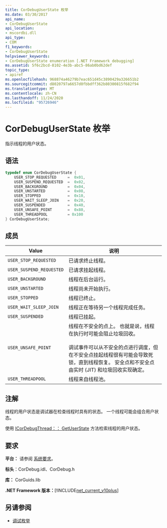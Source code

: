 ```yaml
---
title: CorDebugUserState 枚举
ms.date: 03/30/2017
api_name:
- CorDebugUserState
api_location:
- mscordbi.dll
api_type:
- COM
f1_keywords:
- CorDebugUserState
helpviewer_keywords:
- CorDebugUserState enumeration [.NET Framework debugging]
ms.assetid: 5f6c2bcd-8102-4e3b-abc5-86ab0bd62def
topic_type:
- apiref
ms.openlocfilehash: 968874a46279b7eac651d45c3890429a326651b2
ms.sourcegitcommit: d8020797a6657d0fbbdff362b80300815f682f94
ms.translationtype: MT
ms.contentlocale: zh-CN
ms.lasthandoff: 11/24/2020
ms.locfileid: "95726946"
---
```

# <a name="cordebuguserstate-enumeration"></a>CorDebugUserState 枚举

指示线程的用户状态。  
  
## <a name="syntax"></a>语法  
  
```cpp  
typedef enum CorDebugUserState {  
    USER_STOP_REQUESTED     =  0x01,  
    USER_SUSPEND_REQUESTED  =  0x02,  
    USER_BACKGROUND         =  0x04,  
    USER_UNSTARTED          =  0x08,  
    USER_STOPPED            =  0x10,  
    USER_WAIT_SLEEP_JOIN    =  0x20,  
    USER_SUSPENDED          =  0x40,  
    USER_UNSAFE_POINT       =  0x80,  
    USER_THREADPOOL         = 0x100  
} CorDebugUserState;  
```  
  
## <a name="members"></a>成员  
  
|Value|说明|  
|-----------|-----------------|  
|`USER_STOP_REQUESTED`|已请求终止线程。|  
|`USER_SUSPEND_REQUESTED`|已请求挂起线程。|  
|`USER_BACKGROUND`|线程在后台运行。|  
|`USER_UNSTARTED`|线程尚未开始执行。|  
|`USER_STOPPED`|线程已终止。|  
|`USER_WAIT_SLEEP_JOIN`|线程正在等待另一个线程完成任务。|  
|`USER_SUSPENDED`|线程已挂起。|  
|`USER_UNSAFE_POINT`|线程在不安全的点上。 也就是说，线程在执行时可能会阻止垃圾回收。<br /><br /> 调试事件可以从不安全的点进行调度，但在不安全点挂起线程很有可能会导致死锁，直到线程恢复。 安全点和不安全点由实时 (JIT) 和垃圾回收实现确定。|  
|`USER_THREADPOOL`|线程来自线程池。|  
  
## <a name="remarks"></a>注解  

 线程的用户状态是调试器在检查线程时具有的状态。 一个线程可能会组合用户状态。  
  
 使用 [ICorDebugThread：： GetUserState](icordebugthread-getuserstate-method.md) 方法检索线程的用户状态。  
  
## <a name="requirements"></a>要求  

 **平台：** 请参阅 [系统要求](../../get-started/system-requirements.md)。  
  
 **标头**：CorDebug.idl、CorDebug.h  
  
 **库：** CorGuids.lib  
  
 **.NET Framework 版本：**[!INCLUDE[net_current_v10plus](../../../../includes/net-current-v10plus-md.md)]  
  
## <a name="see-also"></a>另请参阅

- [调试枚举](debugging-enumerations.md)
